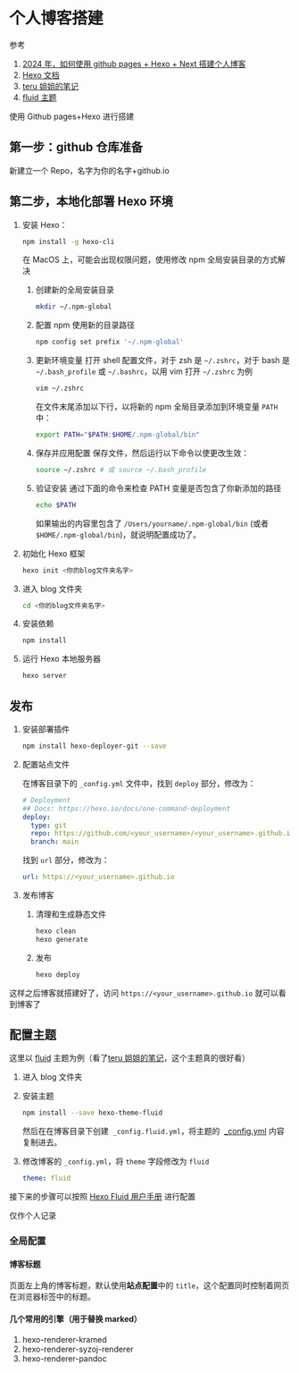 # 个人博客搭建

参考

1. [2024 年，如何使用 github pages + Hexo + Next 搭建个人博客](https://mini-pi.github.io/2024/02/28/how-to-make-blog-wedsite/)
2. [Hexo 文档](https://hexo.io/zh-cn/docs/)
3. [teru 姐姐的笔记](https://teruteru.space/)
4. [fluid 主题](https://github.com/dcldyhb/dcldyhb.github.io)

使用 Github pages+Hexo 进行搭建

## 第一步：github 仓库准备

新建立一个 Repo，名字为你的名字+github.io

## 第二步，本地化部署 Hexo 环境

1. 安装 Hexo：

   ```bash
   npm install -g hexo-cli
   ```

   在 MacOS 上，可能会出现权限问题，使用修改 npm 全局安装目录的方式解决

   1. 创建新的全局安装目录

      ```bash
      mkdir ~/.npm-global
      ```

   2. 配置 npm 使用新的目录路径

      ```bash
      npm config set prefix '~/.npm-global'
      ```

   3. 更新环境变量
      打开 shell 配置文件，对于 zsh 是 `~/.zshrc`，对于 bash 是 `~/.bash_profile` 或 `~/.bashrc`，以用 vim 打开 `~/.zshrc` 为例

      ```bash
      vim ~/.zshrc
      ```

      在文件末尾添加以下行，以将新的 npm 全局目录添加到环境变量 `PATH` 中：

      ```bash
      export PATH="$PATH:$HOME/.npm-global/bin"
      ```

   4. 保存并应用配置
      保存文件，然后运行以下命令以使更改生效：

      ```bash
      source ~/.zshrc # 或 source ~/.bash_profile
      ```

   5. 验证安装
      通过下面的命令来检查 PATH 变量是否包含了你新添加的路径

      ```bash
      echo $PATH
      ```

      如果输出的内容里包含了 `/Users/yourname/.npm-global/bin` (或者 `$HOME/.npm-global/bin`)，就说明配置成功了。

2. 初始化 Hexo 框架

   ```bash
   hexo init <你的blog文件夹名字>
   ```

3. 进入 blog 文件夹

   ```bash
   cd <你的blog文件夹名字>
   ```

4. 安装依赖

   ```bash
   npm install
   ```

5. 运行 Hexo 本地服务器

   ```bash
   hexo server
   ```

## 发布

1. 安装部署插件

   ```bash
   npm install hexo-deployer-git --save
   ```

2. 配置站点文件

   在博客目录下的 `_config.yml` 文件中，找到 `deploy` 部分，修改为：

   ```yaml
   # Deployment
   ## Docs: https://hexo.io/docs/one-command-deployment
   deploy:
     type: git
     repo: https://github.com/<your_username>/<your_username>.github.io.git
     branch: main
   ```

   找到 `url` 部分，修改为：

   ```yaml
   url: https://<your_username>.github.io
   ```

3. 发布博客

   1. 清理和生成静态文件

      ```bash
      hexo clean
      hexo generate
      ```

   2. 发布

      ```bash
      hexo deploy
      ```

这样之后博客就搭建好了，访问 `https://<your_username>.github.io` 就可以看到博客了

## 配置主题

这里以 [fluid](https://github.com/fluid-dev/hexo-theme-fluid) 主题为例（看了[teru 姐姐的笔记](https://teruteru.space/)，这个主题真的很好看）

1. 进入 blog 文件夹
2. 安装主题

   ```bash
   npm install --save hexo-theme-fluid
   ```

   然后在在博客目录下创建  `_config.fluid.yml`，将主题的  [\_config.yml](https://github.com/fluid-dev/hexo-theme-fluid/blob/master/_config.yml) 内容复制进去。

3. 修改博客的 `_config.yml`，将 `theme` 字段修改为 `fluid`

   ```yaml
   theme: fluid
   ```

接下来的步骤可以按照 [Hexo Fluid 用户手册](https://hexo.fluid-dev.com/docs/guide) 进行配置

仅作个人记录

### 全局配置

#### 博客标题

页面左上角的博客标题，默认使用**站点配置**中的 `title`，这个配置同时控制着网页在浏览器标签中的标题。

#### 几个常用的引擎（用于替换 marked）

1. hexo-renderer-kramed
2. hexo-renderer-syzoj-renderer
3. hexo-renderer-pandoc
